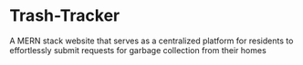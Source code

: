 # Trash-Tracker
A MERN stack website that serves as a centralized platform for residents to effortlessly submit requests for garbage collection from their homes
